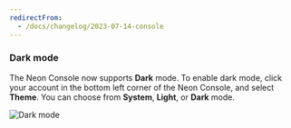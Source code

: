 ```yaml
---
redirectFrom:
  - /docs/changelog/2023-07-14-console
---
```


### Dark mode

The Neon Console now supports **Dark** mode. To enable dark mode, click your account in the bottom left corner of the Neon Console, and select **Theme**. You can choose from **System**, **Light**, or **Dark** mode.

![Dark mode](/docs/relnotes/dark_mode.jpg)
